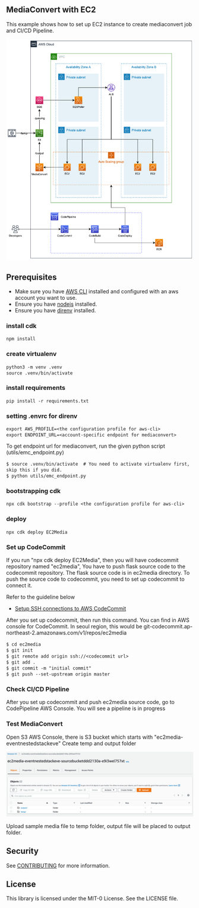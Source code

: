 ## MediaConvert with EC2
This example shows how to set up EC2 instance to create mediaconvert job and CI/CD Pipeline.


![Architecture](./architecture.png)

## Prerequisites
- Make sure you have [AWS CLI](https://docs.aws.amazon.com/cli/latest/userguide/install-cliv2.html) installed and configured with an aws account you want to use.
- Ensure you have [nodejs](https://nodejs.org) installed.
- Ensure you have [direnv](https://direnv.net) installed.

### install cdk
```shell
npm install
```

### create virtualenv
```shell
python3 -m venv .venv
source .venv/bin/activate
```

### install requirements
```shell
pip install -r requirements.txt
```

### setting .envrc for direnv
```shell
export AWS_PROFILE=<the configuration profile for aws-cli>
export ENDPOINT_URL=<account-specific endpoint for mediaconvert>
```

To get endpoint url for mediaconvert, run the given python script (utils/emc_endpoint.py)

```shell
$ source .venv/bin/activate  # You need to activate virtualenv first, skip this if you did.
$ python utils/emc_endpoint.py
```

### bootstrapping cdk
```shell
npx cdk bootstrap --profile <the configuration profile for aws-cli>
```

### deploy 
```shell
npx cdk deploy EC2Media
```

### Set up CodeCommit
If you run "npx cdk deploy EC2Media", then you will have codecommit repository named "ec2media",
You have to push flask source code to the codecommit repository. The flask source code is in ec2media directory.
To push the source code to codecommit, you need to set up codecommit to connect it.

Refer to the guideline below
- [Setup SSH connections to AWS CodeCommit](./ec2media/README.md)

After you set up codecommit, then run this command.
You can find <codecommit url> in AWS console for CodeCommit.
In seoul region, this would be git-codecommit.ap-northeast-2.amazonaws.com/v1/repos/ec2media


```shell
$ cd ec2media
$ git init
$ git remote add origin ssh://<codecommit url>
$ git add .
$ git commit -m "initial commit"
$ git push --set-upstream origin master
```

### Check CI/CD Pipeline
After you set up codecommit and push ec2media source code, go to CodePipeline AWS Console.
You will see a pipeline is in progress


### Test MediaConvert
Open S3 AWS Console, there is S3 bucket which starts with "ec2media-eventnestedstackeve"
Create temp and output folder

![S3Folder](./s3_folder.png)

Upload sample media file to temp folder, output file will be placed to output folder.


## Security

See [CONTRIBUTING](CONTRIBUTING.md#security-issue-notifications) for more information.

## License

This library is licensed under the MIT-0 License. See the LICENSE file.

